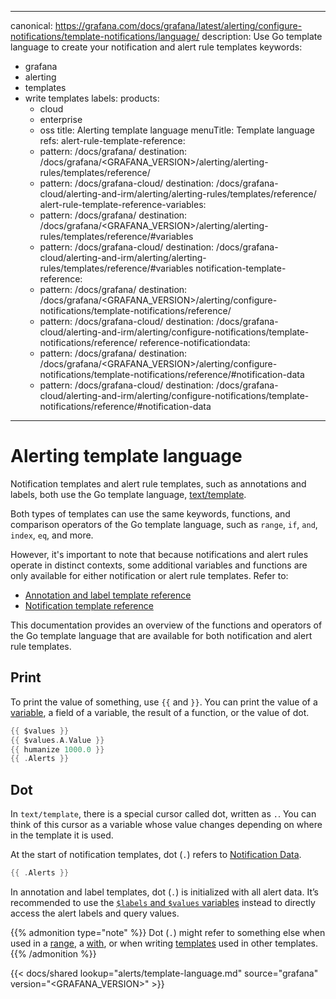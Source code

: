 -----

canonical: https://grafana.com/docs/grafana/latest/alerting/configure-notifications/template-notifications/language/
description: Use Go template language to create your notification and alert rule templates
keywords:

- grafana
- alerting
- templates
- write templates
  labels:
  products:
  - cloud
  - enterprise
  - oss
    title: Alerting template language
    menuTitle: Template language
    refs:
    alert-rule-template-reference:
  - pattern: /docs/grafana/
    destination: /docs/grafana/\<GRAFANA\_VERSION\>/alerting/alerting-rules/templates/reference/
  - pattern: /docs/grafana-cloud/
    destination: /docs/grafana-cloud/alerting-and-irm/alerting/alerting-rules/templates/reference/
    alert-rule-template-reference-variables:
  - pattern: /docs/grafana/
    destination: /docs/grafana/\<GRAFANA\_VERSION\>/alerting/alerting-rules/templates/reference/\#variables
  - pattern: /docs/grafana-cloud/
    destination: /docs/grafana-cloud/alerting-and-irm/alerting/alerting-rules/templates/reference/\#variables
    notification-template-reference:
  - pattern: /docs/grafana/
    destination: /docs/grafana/\<GRAFANA\_VERSION\>/alerting/configure-notifications/template-notifications/reference/
  - pattern: /docs/grafana-cloud/
    destination: /docs/grafana-cloud/alerting-and-irm/alerting/configure-notifications/template-notifications/reference/
    reference-notificationdata:
  - pattern: /docs/grafana/
    destination: /docs/grafana/\<GRAFANA\_VERSION\>/alerting/configure-notifications/template-notifications/reference/\#notification-data
  - pattern: /docs/grafana-cloud/
    destination: /docs/grafana-cloud/alerting-and-irm/alerting/configure-notifications/template-notifications/reference/\#notification-data

-----

# Alerting template language

Notification templates and alert rule templates, such as annotations and labels, both use the Go template language, [text/template](https://pkg.go.dev/text/template).

Both types of templates can use the same keywords, functions, and comparison operators of the Go template language, such as `range`, `if`, `and`, `index`, `eq`, and more.

However, it's important to note that because notifications and alert rules operate in distinct contexts, some additional variables and functions are only available for either notification or alert rule templates. Refer to:

- [Annotation and label template reference](ref:alert-rule-template-reference)
- [Notification template reference](ref:notification-template-reference)

This documentation provides an overview of the functions and operators of the Go template language that are available for both notification and alert rule templates.

## Print

To print the value of something, use `{{` and `}}`. You can print the value of a [variable](#variables), a field of a variable, the result of a function, or the value of dot.

``` go
{{ $values }}
{{ $values.A.Value }}
{{ humanize 1000.0 }}
{{ .Alerts }}
```

## Dot

In `text/template`, there is a special cursor called dot, written as `.`. You can think of this cursor as a variable whose value changes depending on where in the template it is used.

At the start of notification templates, dot (`.`) refers to [Notification Data](ref:reference-notificationdata).

``` go
{{ .Alerts }}
```

In annotation and label templates, dot (`.`) is initialized with all alert data. It’s recommended to use the [`$labels` and `$values` variables](ref:alert-rule-template-reference-variables) instead to directly access the alert labels and query values.

{{% admonition type="note" %}}
Dot (`.`) might refer to something else when used in a [range](#range), a [with](#with), or when writing [templates](#templates) used in other templates.
{{% /admonition %}}

{{\< docs/shared lookup="alerts/template-language.md" source="grafana" version="\<GRAFANA\_VERSION\>" \>}}
